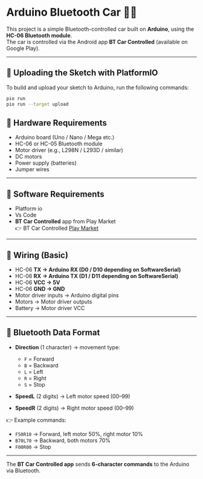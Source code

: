# Arduino Bluetooth Car 🚗📡

This project is a simple Bluetooth-controlled car built on **Arduino**, using the **HC-06 Bluetooth module**.  
The car is controlled via the Android app **BT Car Controlled** (available on Google Play).  

---
## 🚀 Uploading the Sketch with PlatformIO

To build and upload your sketch to Arduino, run the following commands:

```bash
pio run
pio run --target upload
```

## 🔧 Hardware Requirements
- Arduino board (Uno / Nano / Mega etc.)
- HC-06 or HC-05 Bluetooth module
- Motor driver (e.g., L298N / L293D / similar)
- DC motors
- Power supply (batteries)
- Jumper wires

---

## 📲 Software Requirements
- Platform io
- Vs Code
- **BT Car Controlled** app from Play Market  
  👉 BT Car Controlled [Play Market](https://play.google.com/store/apps/details?id=com.giristuido.bluetooth.car.controller&hl=ru)

---

## 🔌 Wiring (Basic)

- HC-06 **TX → Arduino RX (D0 / D10 depending on SoftwareSerial)**
- HC-06 **RX → Arduino TX (D1 / D11 depending on SoftwareSerial)**
- HC-06 **VCC → 5V**
- HC-06 **GND → GND**
- Motor driver inputs → Arduino digital pins
- Motors → Motor driver outputs
- Battery → Motor driver VCC

---

## 📡 Bluetooth Data Format


- **Direction** (1 character) → movement type:
  - `F` = Forward
  - `B` = Backward
  - `L` = Left
  - `R` = Right
  - `S` = Stop

- **SpeedL** (2 digits) → Left motor speed (00–99)
- **SpeedR** (2 digits) → Right motor speed (00–99)

👉 Example commands:
- `F50R10` → Forward, left motor 50%, right motor 10%
- `B70L70` → Backward, both motors 70%
- `F00R00` → Stop

---

The **BT Car Controlled app** sends **6-character commands** to the Arduino via Bluetooth.  

